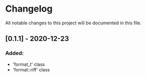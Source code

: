 # Changelog
All notable changes to this project will be documented in this file.


## [0.1.1] - 2020-12-23
### Added:
- 'format_t' class
- 'format::riff' class
